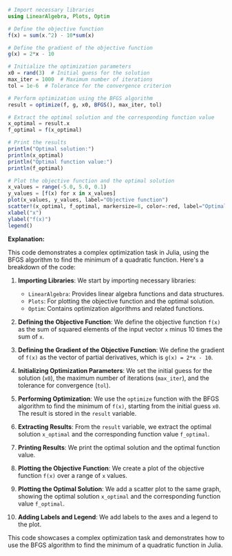 ```julia
# Import necessary libraries
using LinearAlgebra, Plots, Optim

# Define the objective function
f(x) = sum(x.^2) - 10*sum(x)

# Define the gradient of the objective function
g(x) = 2*x - 10

# Initialize the optimization parameters
x0 = rand(3)  # Initial guess for the solution
max_iter = 1000  # Maximum number of iterations
tol = 1e-6  # Tolerance for the convergence criterion

# Perform optimization using the BFGS algorithm
result = optimize(f, g, x0, BFGS(), max_iter, tol)

# Extract the optimal solution and the corresponding function value
x_optimal = result.x
f_optimal = f(x_optimal)

# Print the results
println("Optimal solution:")
println(x_optimal)
println("Optimal function value:")
println(f_optimal)

# Plot the objective function and the optimal solution
x_values = range(-5.0, 5.0, 0.1)
y_values = [f(x) for x in x_values]
plot(x_values, y_values, label="Objective function")
scatter!(x_optimal, f_optimal, markersize=8, color=:red, label="Optimal solution")
xlabel("x")
ylabel("f(x)")
legend()
```

**Explanation:**

This code demonstrates a complex optimization task in Julia, using the BFGS algorithm to find the minimum of a quadratic function. Here's a breakdown of the code:

1. **Importing Libraries**: We start by importing necessary libraries:
   - `LinearAlgebra`: Provides linear algebra functions and data structures.
   - `Plots`: For plotting the objective function and the optimal solution.
   - `Optim`: Contains optimization algorithms and related functions.

2. **Defining the Objective Function**: We define the objective function `f(x)` as the sum of squared elements of the input vector `x` minus 10 times the sum of `x`.

3. **Defining the Gradient of the Objective Function**: We define the gradient of `f(x)` as the vector of partial derivatives, which is `g(x) = 2*x - 10`.

4. **Initializing Optimization Parameters**: We set the initial guess for the solution (`x0`), the maximum number of iterations (`max_iter`), and the tolerance for convergence (`tol`).

5. **Performing Optimization**: We use the `optimize` function with the BFGS algorithm to find the minimum of `f(x)`, starting from the initial guess `x0`. The result is stored in the `result` variable.

6. **Extracting Results**: From the `result` variable, we extract the optimal solution `x_optimal` and the corresponding function value `f_optimal`.

7. **Printing Results**: We print the optimal solution and the optimal function value.

8. **Plotting the Objective Function**: We create a plot of the objective function `f(x)` over a range of `x` values.

9. **Plotting the Optimal Solution**: We add a scatter plot to the same graph, showing the optimal solution `x_optimal` and the corresponding function value `f_optimal`.

10. **Adding Labels and Legend**: We add labels to the axes and a legend to the plot.

This code showcases a complex optimization task and demonstrates how to use the BFGS algorithm to find the minimum of a quadratic function in Julia.